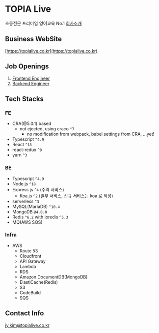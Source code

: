 # TOPIA Live

초등전문 프리미엄 영어교육 No.1
[회사소개](https://bluecandle.notion.site/TOPIA-Edutech-8dca32a464a04743a51940f69f48bfa9?pvs=4)

## Business WebSite
[https://topialive.co.kr](https://topialive.co.kr)

## Job Openings
1. [Frontend Engineer](https://bluecandle.notion.site/TOPIA-Live-Frontend-Engineer-95761de4b0a745d5af608e84e19c8524?pvs=4)
2. [Backend Engineer](https://bluecandle.notion.site/TOPIA-Live-Backend-Engineer-0b2ea1197cd04a80843b7f5f6b85907e?pvs=4)

## Tech Stacks
### FE
- CRA(@5.0.1) based
  - not ejected, using craco `^7`
    - no modification from webpack, babel settings from CRA, ...yet!
- Typescript `^4.9`
- React `^18`
- react-redux `^8`
- yarn `^3`

### BE
- Typescript `^4.9`
- Node.js `^18`
- Express.js `^4` (주력 서비스)
  - Koa.js `^2` (일부 서비스, 신규 서비스는 koa 로 작성)  
- serverless `^3`
- MySQL(MariaDB) `^10.4`
- MongoDB `@4.0.0`
- Redis `^6.2` with ioredis `^5.3`
- MQ(AWS SQS)

### Infra
- AWS
  - Route 53
  - Cloudfront
  - API Gateway
  - Lambda
  - RDS
  - Amazon DocumentDB(MongoDB)
  - ElastiCache(Redis)
  - S3
  - CodeBuild
  - SQS

## Contact Info
jy.kim@topialive.co.kr


